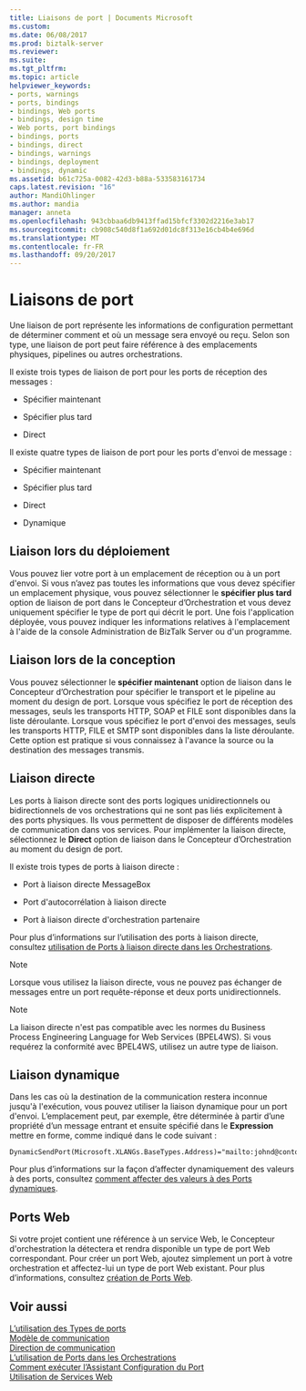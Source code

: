 ```yaml
---
title: Liaisons de port | Documents Microsoft
ms.custom: 
ms.date: 06/08/2017
ms.prod: biztalk-server
ms.reviewer: 
ms.suite: 
ms.tgt_pltfrm: 
ms.topic: article
helpviewer_keywords:
- ports, warnings
- ports, bindings
- bindings, Web ports
- bindings, design time
- Web ports, port bindings
- bindings, ports
- bindings, direct
- bindings, warnings
- bindings, deployment
- bindings, dynamic
ms.assetid: b61c725a-0082-42d3-b88a-533583161734
caps.latest.revision: "16"
author: MandiOhlinger
ms.author: mandia
manager: anneta
ms.openlocfilehash: 943cbbaa6db9413ffad15bfcf3302d2216e3ab17
ms.sourcegitcommit: cb908c540d8f1a692d01dc8f313e16cb4b4e696d
ms.translationtype: MT
ms.contentlocale: fr-FR
ms.lasthandoff: 09/20/2017
---
```

# <a name="port-bindings"></a>Liaisons de port
Une liaison de port représente les informations de configuration permettant de déterminer comment et où un message sera envoyé ou reçu. Selon son type, une liaison de port peut faire référence à des emplacements physiques, pipelines ou autres orchestrations.  
  
 Il existe trois types de liaison de port pour les ports de réception des messages :  
  
-   Spécifier maintenant  
  
-   Spécifier plus tard  
  
-   Direct  
  
 Il existe quatre types de liaison de port pour les ports d'envoi de message :  
  
-   Spécifier maintenant  
  
-   Spécifier plus tard  
  
-   Direct  
  
-   Dynamique  
  
## <a name="binding-at-deployment-time"></a>Liaison lors du déploiement  
 Vous pouvez lier votre port à un emplacement de réception ou à un port d'envoi. Si vous n’avez pas toutes les informations que vous devez spécifier un emplacement physique, vous pouvez sélectionner le **spécifier plus tard** option de liaison de port dans le Concepteur d’Orchestration et vous devez uniquement spécifier le type de port qui décrit le port. Une fois l'application déployée, vous pouvez indiquer les informations relatives à l'emplacement à l'aide de la console Administration de BizTalk Server ou d'un programme.  
  
## <a name="binding-at-design-time"></a>Liaison lors de la conception  
 Vous pouvez sélectionner le **spécifier maintenant** option de liaison dans le Concepteur d’Orchestration pour spécifier le transport et le pipeline au moment du design de port. Lorsque vous spécifiez le port de réception des messages, seuls les transports HTTP, SOAP et FILE sont disponibles dans la liste déroulante. Lorsque vous spécifiez le port d'envoi des messages, seuls les transports HTTP, FILE et SMTP sont disponibles dans la liste déroulante. Cette option est pratique si vous connaissez à l'avance la source ou la destination des messages transmis.  
  
## <a name="direct-binding"></a>Liaison directe  
 Les ports à liaison directe sont des ports logiques unidirectionnels ou bidirectionnels de vos orchestrations qui ne sont pas liés explicitement à des ports physiques. Ils vous permettent de disposer de différents modèles de communication dans vos services. Pour implémenter la liaison directe, sélectionnez le **Direct** option de liaison dans le Concepteur d’Orchestration au moment du design de port.  
  
 Il existe trois types de ports à liaison directe :  
  
-   Port à liaison directe MessageBox  
  
-   Port d'autocorrélation à liaison directe  
  
-   Port à liaison directe d'orchestration partenaire  
  
 Pour plus d’informations sur l’utilisation des ports à liaison directe, consultez [utilisation de Ports à liaison directe dans les Orchestrations](../core/working-with-direct-bound-ports-in-orchestrations.md).  
  
> [!NOTE]
>  Lorsque vous utilisez la liaison directe, vous ne pouvez pas échanger de messages entre un port requête-réponse et deux ports unidirectionnels.  
  
> [!NOTE]
>  La liaison directe n'est pas compatible avec les normes du Business Process Engineering Language for Web Services (BPEL4WS). Si vous requérez la conformité avec BPEL4WS, utilisez un autre type de liaison.  
  
## <a name="dynamic-binding"></a>Liaison dynamique  
 Dans les cas où la destination de la communication restera inconnue jusqu'à l'exécution, vous pouvez utiliser la liaison dynamique pour un port d'envoi. L’emplacement peut, par exemple, être déterminée à partir d’une propriété d’un message entrant et ensuite spécifié dans le **Expression** mettre en forme, comme indiqué dans le code suivant :  
  
```  
DynamicSendPort(Microsoft.XLANGs.BaseTypes.Address)="mailto:johnd@contoso.com";  
```  
  
 Pour plus d’informations sur la façon d’affecter dynamiquement des valeurs à des ports, consultez [comment affecter des valeurs à des Ports dynamiques](../core/how-to-use-expressions-to-assign-values-to-dynamic-ports.md).  
  
## <a name="web-ports"></a>Ports Web  
 Si votre projet contient une référence à un service Web, le Concepteur d'orchestration la détectera et rendra disponible un type de port Web correspondant. Pour créer un port Web, ajoutez simplement un port à votre orchestration et affectez-lui un type de port Web existant. Pour plus d’informations, consultez [création de Ports Web](../core/creating-web-ports.md).  
  
## <a name="see-also"></a>Voir aussi  
 [L’utilisation des Types de ports](../core/how-to-work-with-port-types.md)   
 [Modèle de communication](../core/communication-pattern.md)   
 [Direction de communication](../core/communication-direction.md)   
 [L’utilisation de Ports dans les Orchestrations](../core/using-ports-in-orchestrations.md)   
 [Comment exécuter l’Assistant Configuration du Port](../core/how-to-run-the-port-configuration-wizard.md)   
 [Utilisation de Services Web](../core/consuming-web-services.md)